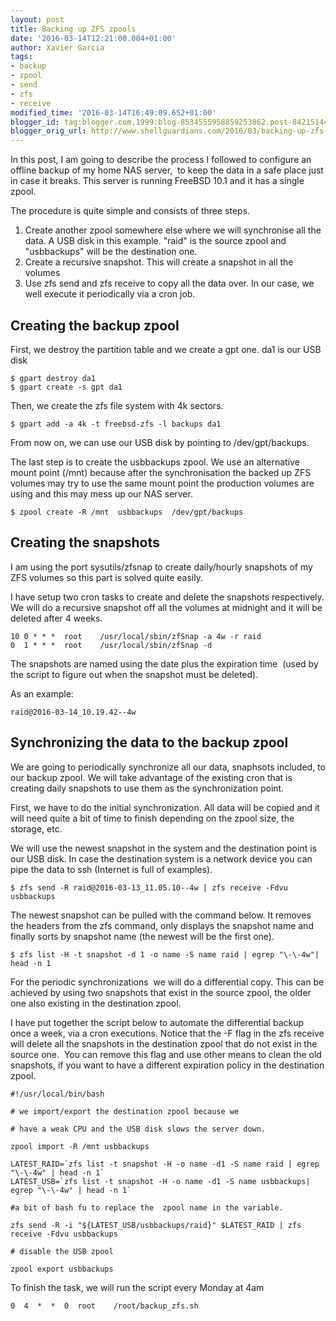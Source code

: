```yaml
---
layout: post
title: Backing up ZFS zpools
date: '2016-03-14T12:21:00.004+01:00'
author: Xavier Garcia
tags:
- backup
- zpool
- send
- zfs
- receive
modified_time: '2016-03-14T16:49:09.652+01:00'
blogger_id: tag:blogger.com,1999:blog-8534555958859253862.post-842151441505764453
blogger_orig_url: http://www.shellguardians.com/2016/03/backing-up-zfs-zpools.html
---
```

In this post, I am going to describe the process I followed to configure an offline backup of my home NAS server,  to keep the data in a safe place just in case it breaks. This server is running FreeBSD 10.1 and it has a single zpool.

The procedure is quite simple and consists of three steps.

1. Create another zpool somewhere else where we will synchronise all the data. A USB disk in this example. "raid" is the source zpool and "usbbackups" will be the destination one.
2. Create a recursive snapshot. This will create a snapshot in all the volumes
3. Use zfs send and zfs receive to copy all the data over. In our case, we well execute it periodically via a cron job.

Creating the backup zpool
-------------------------

First, we destroy the partition table and we create a gpt one. da1 is our USB disk

```shell
$ gpart destroy da1
$ gpart create -s gpt da1
```

Then, we create the zfs file system with 4k sectors.

```shell
$ gpart add -a 4k -t freebsd-zfs -l backups da1
```

From now on, we can use our USB disk by pointing to /dev/gpt/backups.

The last step is to create the usbbackups zpool. We use an alternative mount point (/mnt) because after the synchronisation the backed up ZFS volumes may try to use the same mount point the production volumes are using and this may mess up our NAS server.

```shell
$ zpool create -R /mnt  usbbackups  /dev/gpt/backups
```

Creating the snapshots
----------------------

I am using the port sysutils/zfsnap to create daily/hourly snapshots of my ZFS volumes so this part is solved quite easily.

I have setup two cron tasks to create and delete the snapshots respectively. We will do a recursive snapshot off all the volumes at midnight and it will be deleted after 4 weeks.

```shell
10 0 * * *  root    /usr/local/sbin/zfSnap -a 4w -r raid
0  1 * * *  root    /usr/local/sbin/zfSnap -d
```

The snapshots are named using the date plus the expiration time  (used by the script to figure out when the snapshot must be deleted).

As an example:

```
raid@2016-03-14_10.19.42--4w
```

Synchronizing the data to the backup zpool
------------------------------------------

We are going to periodically synchronize all our data, snaphsots included, to our backup zpool. We will take advantage of the existing cron that is creating daily snapshots to use them as the synchronization point. 

First, we have to do the initial synchronization. All data will be copied and it will need quite a bit of time to finish depending on the zpool size, the storage, etc.

We will use the newest snapshot in the system and the destination point is our USB disk. In case the destination system is a network device you can pipe the data to ssh (Internet is full of examples).

```shell
$ zfs send -R raid@2016-03-13_11.05.10--4w | zfs receive -Fdvu usbbackups
```

The newest snapshot can be pulled with the command below. It removes the headers from the zfs command, only displays the snapshot name and finally sorts by snapshot name (the newest will be the first one).

```shell
$ zfs list -H -t snapshot -d 1 -o name -S name raid | egrep "\-\-4w"| head -n 1
```

For the periodic synchronizations  we will do a differential copy. This can be achieved by using two snapshots that exist in the source zpool, the older one also existing in the destination zpool.

I have put together the script below to automate the differential backup once a week, via a cron executions. Notice that the -F flag in the zfs receive will delete all the snapshots in the destination zpool that do not exist in the source one.  You can remove this flag and use other means to clean the old snapshots, if you want to have a different expiration policy in the destination zpool.

```shell
#!/usr/local/bin/bash

# we import/export the destination zpool because we

# have a weak CPU and the USB disk slows the server down.

zpool import -R /mnt usbbackups

LATEST_RAID=`zfs list -t snapshot -H -o name -d1 -S name raid | egrep "\-\-4w" | head -n 1`
LATEST_USB=`zfs list -t snapshot -H -o name -d1 -S name usbbackups| egrep "\-\-4w" | head -n 1`

#a bit of bash fu to replace the  zpool name in the variable.

zfs send -R -i "${LATEST_USB/usbbackups/raid}" $LATEST_RAID | zfs receive -Fdvu usbbackups

# disable the USB zpool

zpool export usbbackups
```

To finish the task, we will run the script every Monday at 4am

```
0  4  *  *  0  root    /root/backup_zfs.sh
```
